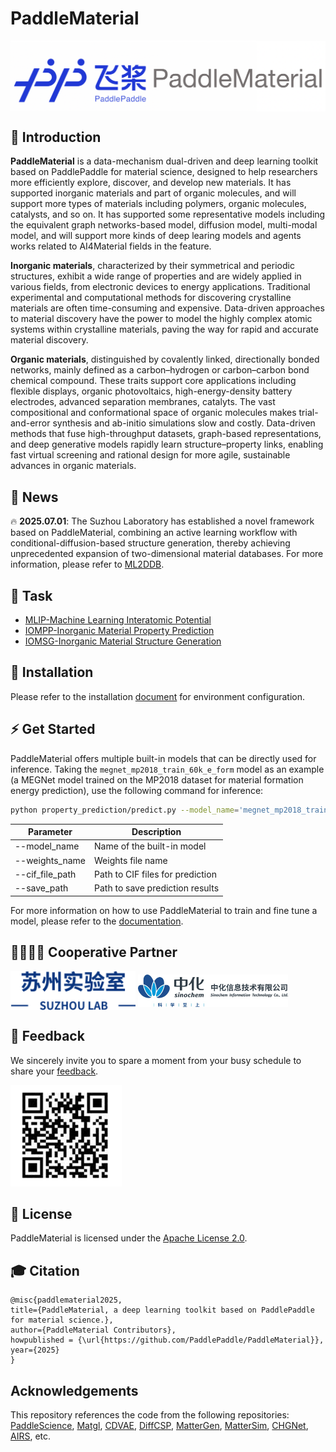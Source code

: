 # PaddleMaterial

<p align="center">
 <img src="docs/logo.png" align="middle" width = "600"/>
<p align="center">

## 🚀 Introduction

**PaddleMaterial** is a data-mechanism dual-driven and  deep learning toolkit based on PaddlePaddle for material science, designed to help researchers more efficiently explore, discover, and develop new materials. It has supported inorganic materials and part of organic molecules, and will support more types of materials including polymers, organic molecules, catalysts, and so on. It has supported some representative models including the equivalent graph networks-based model, diffusion model, multi-modal model, and will support more kinds of deep learing models and agents works related to AI4Material fields in the feature.

**Inorganic materials**, characterized by their symmetrical and periodic structures, exhibit a wide range of properties and are widely applied in various fields, from electronic devices to energy applications. Traditional experimental and computational methods for discovering crystalline materials are often time-consuming and expensive. Data-driven approaches to material discovery have the power to model the highly complex atomic systems within crystalline materials, paving the way for rapid and accurate material discovery.

**Organic materials**, distinguished by covalently linked, directionally bonded networks, mainly defined as a carbon–hydrogen or carbon–carbon bond chemical compound. These traits support core applications including flexible displays, organic photovoltaics, high-energy-density battery electrodes, advanced separation membranes, catalyts. The vast compositional and conformational space of organic molecules makes trial-and-error synthesis and ab-initio simulations slow and costly. Data-driven methods that fuse high-throughput datasets, graph-based representations, and deep generative models rapidly learn structure–property links, enabling fast virtual screening and rational design for more agile, sustainable advances in organic materials.

## 📣 News

🔥 **2025.07.01**: The Suzhou Laboratory has established a novel framework based on PaddleMaterial, combining an active learning workflow with conditional-diffusion-based structure generation, thereby achieving unprecedented expansion of two-dimensional material databases. For more information, please refer to [ML2DDB](./research/ML2DDB/README.md).

## 📑 Task
- [MLIP-Machine Learning Interatomic Potential](interatomic_potentials/README.md)
- [IOMPP-Inorganic Material Property Prediction](property_prediction/README.md)
- [IOMSG-Inorganic Material Structure Generation](structure_generation/README.md)

## 🔧 Installation

Please refer to the installation [document](Install.md) for environment configuration.


## ⚡ Get Started

PaddleMaterial offers multiple built-in models that can be directly used for inference. Taking the `megnet_mp2018_train_60k_e_form` model as an example (a MEGNet model trained on the MP2018 dataset for material formation energy prediction), use the following command for inference:
```bash
python property_prediction/predict.py --model_name='megnet_mp2018_train_60k_e_form' --weights_name='best.pdparams' --cif_file_path='./property_prediction/example_data/cifs/' --save_path='result.csv'
```

<table>
    <thead>
        <tr>
            <th>Parameter</th>
            <th>Description</th>
        </tr>
    </thead>
    <tbody>
        <tr>
            <td>--model_name</td>
            <td>Name of the built-in model</td>
        </tr>
        <tr>
            <td>--weights_name</td>
            <td>Weights file name</td>
        </tr>
        <tr>
            <td>--cif_file_path</td>
            <td>Path to CIF files for prediction</td>
        </tr>
        <tr>
            <td>--save_path</td>
            <td>Path to save prediction results</td>
        </tr>
    </tbody>
</table>

For more information on how to use PaddleMaterial to train and fine tune a model, please refer to the [documentation](get_started.md).


## 👩‍👩‍👧‍👦 Cooperative Partner

<p align="left">
 <img src="docs/suzhoulab.png" align="middle" width = "200"/>
 <img src="docs/zhonghua.jpeg" align="middle" width = "240"/>
<p align="left">

## 🔄 Feedback

We sincerely invite you to spare a moment from your busy schedule to share your [feedback](https://paddle.wjx.cn/vm/rXyQwB2.aspx#).

![feedback](docs/feedback.png)


## 📜 License

PaddleMaterial is licensed under the [Apache License 2.0](LICENSE).


## 🎓 Citation


    @misc{paddlematerial2025,
    title={PaddleMaterial, a deep learning toolkit based on PaddlePaddle for material science.},
    author={PaddleMaterial Contributors},
    howpublished = {\url{https://github.com/PaddlePaddle/PaddleMaterial}},
    year={2025}
    }


## Acknowledgements

This repository references the code from the following repositories:
[PaddleScience](https://github.com/PaddlePaddle/PaddleScience),
[Matgl](https://github.com/materialsvirtuallab/matgl),
[CDVAE](https://github.com/txie-93/cdvae),
[DiffCSP](https://github.com/jiaor17/DiffCSP),
[MatterGen](https://github.com/microsoft/mattergen),
[MatterSim](https://github.com/microsoft/mattersim),
[CHGNet](https://github.com/CederGroupHub/chgnet),
[AIRS](https://github.com/divelab/AIRS),
etc.
